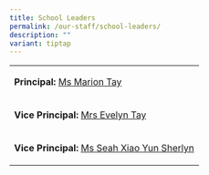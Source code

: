 ```yaml
---
title: School Leaders
permalink: /our-staff/school-leaders/
description: ""
variant: tiptap
---
```

<table style="minWidth: 25px">
<colgroup>
<col>
</colgroup>
<tbody>
<tr>
<td rowspan="1" colspan="1">
<p><strong>Principal:</strong>  <a href="mailto:marion_tay@schools.gov.sg" rel="noopener nofollow" target="_blank">Ms Marion Tay</a>
</p>
</td>
</tr>
<tr>
<td rowspan="1" colspan="1">
<p><strong>Vice Principal:</strong>  <a href="mailto:evelyn_goh@schools.gov.sg" rel="noopener nofollow" target="_blank">Mrs Evelyn Tay</a>
</p>
</td>
</tr>
<tr>
<td rowspan="1" colspan="1">
<p><strong>Vice Principal:</strong>  <a href="mailto:evelyn_goh@schools.gov.sg" rel="noopener nofollow" target="_blank">Ms Seah Xiao Yun Sherlyn</a>
</p>
</td>
</tr>
</tbody>
</table>
<table style="width: 0px">
<colgroup></colgroup>
<tbody>
<tr></tr>
</tbody>
</table>
<p></p>
<p></p>
<p></p>